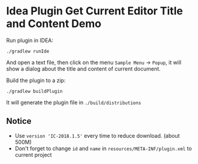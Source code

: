 Idea Plugin Get Current Editor Title and Content Demo
=====================================================

Run plugin in IDEA:

```
./gradlew runIde
```

And open a text file, then click on the menu `Sample Menu` -> `Popup`, it will show a dialog about the title and content of current document.

Build the plugin to a zip:

```
./gradlew buildPlugin
```

It will generate the plugin file in `./build/distributions`

Notice
-------

- Use `version 'IC-2018.1.5'` every time to reduce download. (about 500M)
- Don't forget to change `id` and `name` in `resources/META-INF/plugin.xml` to current project